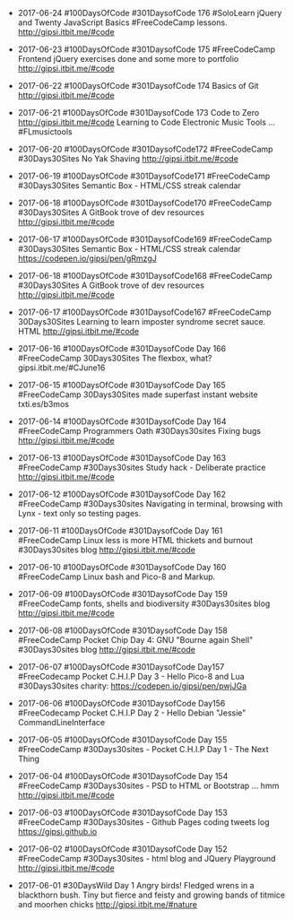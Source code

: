 * 2017-06-24 #100DaysOfCode #301DaysofCode 176 #SoloLearn jQuery and Twenty JavaScript Basics #FreeCodeCamp lessons. http://gipsi.itbit.me/#code 

* 2017-06-23  #100DaysOfCode #301DaysofCode 175 #FreeCodeCamp Frontend jQuery exercises done and some more to portfolio http://gipsi.itbit.me/#code 

* 2017-06-22  #100DaysOfCode #301DaysofCode 174 Basics of Git http://gipsi.itbit.me/#code 

* 2017-06-21  #100DaysOfCode #301DaysofCode 173 Code to Zero http://gipsi.itbit.me/#code  Learning to Code Electronic Music Tools ... #FLmusictools

* 2017-06-20  #100DaysOfCode #301DaysofCode172 #FreeCodeCamp #30Days30Sites 
No Yak Shaving http://gipsi.itbit.me/#code 

* 2017-06-19 #100DaysOfCode #301DaysofCode171 #FreeCodeCamp #30Days30Sites Semantic Box - HTML/CSS streak calendar

* 2017-06-18 #100DaysOfCode #301DaysofCode170 #FreeCodeCamp #30Days30Sites A GitBook trove of dev resources
http://gipsi.itbit.me/#code 

* 2017-06-17 #100DaysOfCode #301DaysofCode169 #FreeCodeCamp #30Days30Sites Semantic Box  - HTML/CSS streak calendar
https://codepen.io/gipsi/pen/gRmzgJ

* 2017-06-18 #100DaysOfCode #301DaysofCode168 #FreeCodeCamp #30Days30Sites A GitBook trove of dev resources
http://gipsi.itbit.me/#code 

* 2017-06-17 #100DaysOfCode #301DaysofCode167 #FreeCodeCamp 30Days30Sites
Learning to learn imposter syndrome secret sauce. HTML http://gipsi.itbit.me/#code 

* 2017-06-16 #100DaysOfCode #301DaysofCode Day 166 #FreeCodeCamp 30Days30Sites
The flexbox, what? gipsi.itbit.me/#CJune16

* 2017-06-15 #100DaysOfCode #301DaysofCode Day 165 #FreeCodeCamp 30Days30Sites made superfast instant website txti.es/b3mos

* 2017-06-14 #100DaysOfCode  #301DaysofCode Day 164 #FreeCodeCamp Programmers Oath #30Days30sites Fixing bugs http://gipsi.itbit.me/#code 


* 2017-06-13 #100DaysOfCode  #301DaysofCode Day 163 #FreeCodeCamp #30Days30sites Study hack - Deliberate practice http://gipsi.itbit.me/#code 

* 2017-06-12 #100DaysOfCode  #301DaysofCode Day 162 #FreeCodeCamp #30Days30sites Navigating in terminal, browsing with Lynx - text only so testing pages.

* 2017-06-11 #100DaysOfCode #301DaysofCode Day 161 #FreeCodeCamp Linux less is more HTML thickets and burnout #30Days30sites blog http://gipsi.itbit.me/#code 

* 2017-06-10 #100DaysOfCode  #301DaysofCode Day 160 #FreeCodeCamp Linux bash and Pico-8 and Markup.

* 2017-06-09 #100DaysOfCode  #301DaysofCode Day 159 #FreeCodeCamp fonts, shells and biodiversity 
#30Days30sites blog http://gipsi.itbit.me/#code 

* 2017-06-08 #100DaysOfCode #301DaysofCode Day 158 #FreeCodeCamp Pocket Chip Day 4: GNU "Bourne again Shell" #30Days30sites blog http://gipsi.itbit.me/#code 

* 2017-06-07 #100DaysOfCode #301DaysofCode Day157 #FreeCodecamp Pocket C.H.I.P Day 3 - Hello Pico-8 and Lua #30Days30sites charity: https://codepen.io/gipsi/pen/pwjJGa

* 2017-06-06 #100DaysOfCode #301DaysofCode Day156 #FreeCodecamp Pocket C.H.I.P Day 2 - Hello Debian "Jessie" CommandLineInterface

* 2017-06-05 #100DaysOfCode  #301DaysofCode Day 155 #FreeCodeCamp #30Days30sites  -  Pocket C.H.I.P Day 1 - The Next Thing

* 2017-06-04 #100DaysOfCode  #301DaysofCode Day 154 #FreeCodeCamp #30Days30sites  -  PSD to HTML or Bootstrap ... hmm http://gipsi.itbit.me/#code

* 2017-06-03  #100DaysOfCode  #301DaysofCode Day 153 #FreeCodeCamp #30Days30sites  - Github Pages coding tweets log https://gipsi.github.io 
 
 
* 2017-06-02 #100DaysOfCode  #301DaysofCode Day 152 #FreeCodeCamp #30Days30sites  - html blog and JQuery Playground
http://gipsi.itbit.me/#code


* 2017-06-01 #30DaysWild Day 1 Angry birds! Fledged wrens in a blackthorn bush.  Tiny but fierce and feisty and growing bands of titmice and moorhen chicks http://gipsi.itbit.me/#nature
